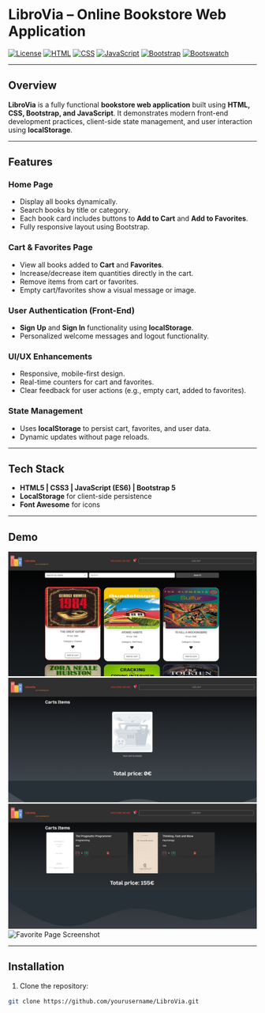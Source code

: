 # LibroVia – Online Bookstore Web Application

[![License](https://img.shields.io/badge/license-MIT-blue.svg)](LICENSE)
[![HTML](https://img.shields.io/badge/HTML5-E34F26?logo=html5&logoColor=white)](https://developer.mozilla.org/en-US/docs/Web/HTML)
[![CSS](https://img.shields.io/badge/CSS3-1572B6?logo=css3&logoColor=white)](https://developer.mozilla.org/en-US/docs/Web/CSS)
[![JavaScript](https://img.shields.io/badge/JavaScript-F7DF1E?logo=javascript&logoColor=black)](https://developer.mozilla.org/en-US/docs/Web/JavaScript)
[![Bootstrap](https://img.shields.io/badge/Bootstrap-563D7C?logo=bootstrap&logoColor=white)](https://getbootstrap.com)
[![Bootswatch](https://img.shields.io/badge/Bootswatch-563D7C)](https://bootswatch.com/)

---

## Overview

**LibroVia** is a fully functional **bookstore web application** built using **HTML, CSS, Bootstrap, and JavaScript**. It demonstrates modern front-end development practices, client-side state management, and user interaction using **localStorage**.

---

## Features

### Home Page
- Display all books dynamically.
- Search books by title or category.
- Each book card includes buttons to **Add to Cart** and **Add to Favorites**.
- Fully responsive layout using Bootstrap.

### Cart & Favorites Page
- View all books added to **Cart** and **Favorites**.
- Increase/decrease item quantities directly in the cart.
- Remove items from cart or favorites.
- Empty cart/favorites show a visual message or image.

### User Authentication (Front-End)
- **Sign Up** and **Sign In** functionality using **localStorage**.
- Personalized welcome messages and logout functionality.

### UI/UX Enhancements
- Responsive, mobile-first design.
- Real-time counters for cart and favorites.
- Clear feedback for user actions (e.g., empty cart, added to favorites).

### State Management
- Uses **localStorage** to persist cart, favorites, and user data.
- Dynamic updates without page reloads.

---

## Tech Stack
- **HTML5 | CSS3 | JavaScript (ES6) | Bootstrap 5**
- **LocalStorage** for client-side persistence
- **Font Awesome** for icons

---

## Demo

![Home Page](https://github.com/Wahab-Al/LibroVia/blob/3a4c70af71e2108f2fae43d6a018a9b11be22647/appScreenshots/Screenshot%202025-09-21%20235551.png)
![Empty Cart Page Screenshot](https://github.com/Wahab-Al/LibroVia/blob/34d8f81ae50071d44df6a755af5bf7e25b1ff1f1/appScreenshots/Screenshot%202025-09-21%20235608.png)  
![Cart Page Screenshot](https://github.com/Wahab-Al/LibroVia/blob/ce5c99952633441561d2d91dad735fc86c18b777/appScreenshots/Screenshot%202025-09-21%20235708.png)  
![Favorite Page Screenshot](./appScreenshots/Screenshot%2025-09-21%235720.png)  


---

## Installation

1. Clone the repository:
```bash
git clone https://github.com/yourusername/LibroVia.git
